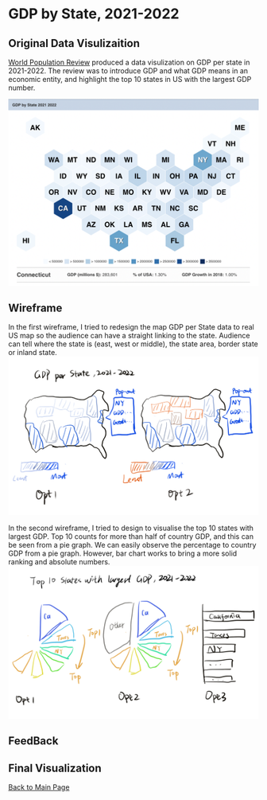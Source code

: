 # GDP by State, 2021-2022

## Original Data Visulizaition
[World Population Review](https://worldpopulationreview.com/state-rankings/gdp-by-state) produced a data visulization on GDP per state in 2021-2022. The review was to introduce GDP and what GDP means in an economic entity, and highlight the top 10 states in US with the largest GDP number.

![Image](original_viz.png)

## Wireframe
In the first wireframe, I tried to redesign the map GDP per State data to real US map so the audience can have a straight linking to the state. Audience can tell where the state is (east, west or middle), the state area, border state or inland state.  
![Image](wireframe1.jpeg)

In the second wireframe, I tried to design to visualise the top 10 states with largest GDP. Top 10 counts for more than half of country GDP, and this can be seen from a pie graph. We can easily observe the percentage to country GDP from a pie graph. However, bar chart works to bring a more solid ranking and absolute numbers.
![Image](wireframe2.jpeg)

## FeedBack

## Final Visualization


[Back to Main Page](/README.md)
